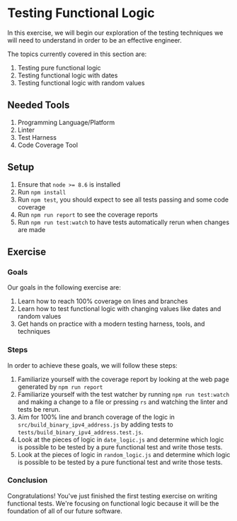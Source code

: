 # Testing Functional Logic

In this exercise, we will begin our exploration of the testing techniques we will need to understand in order to be an effective engineer.

The topics currently covered in this section are:

1. Testing pure functional logic
2. Testing functional logic with dates
3. Testing functional logic with random values

## Needed Tools

1. Programming Language/Platform
2. Linter
3. Test Harness
4. Code Coverage Tool

## Setup

1. Ensure that `node >= 8.6` is installed
2. Run `npm install`
3. Run `npm test`, you should expect to see all tests passing and some code coverage
4. Run `npm run report` to see the coverage reports
5. Run `npm run test:watch` to have tests automatically rerun when changes are made

## Exercise

### Goals

Our goals in the following exercise are:

1. Learn how to reach 100% coverage on lines and branches
2. Learn how to test functional logic with changing values like dates and random values
3. Get hands on practice with a modern testing harness, tools, and techniques

### Steps

In order to achieve these goals, we will follow these steps:

1. Familiarize yourself with the coverage report by looking at the web page generated by `npm run report`
2. Familiarize yourself with the test watcher by running `npm run test:watch` and making a change to a file or pressing `rs` and watching the linter and tests be rerun.
3. Aim for 100% line and branch coverage of the logic in `src/build_binary_ipv4_address.js` by adding tests to `tests/build_binary_ipv4_address.test.js`.
4. Look at the pieces of logic in `date_logic.js` and determine which logic is possible to be tested by a pure functional test and write those tests.
5. Look at the pieces of logic in `random_logic.js` and determine which logic is possible to be tested by a pure functional test and write those tests.

### Conclusion

Congratulations! You've just finished the first testing exercise on writing functional tests. We're focusing on functional logic because it will be the foundation of all of our future software.
